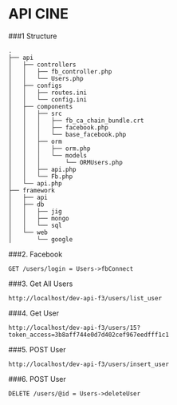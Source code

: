 # API CINE
###1 Structure

```
.
├── api
│   ├── controllers
│   │   ├── fb_controller.php
│   │   └── Users.php
│   ├── configs
│   │   ├── routes.ini
│   │   └── config.ini
│   ├── components
│   │   ├── src
│   │   │   ├── fb_ca_chain_bundle.crt
│   │   │   ├── facebook.php
│   │   │   └── base_facebook.php
│   │   ├── orm
│   │   │   ├── orm.php
│   │   │   └── models
│   │   │       └── ORMUsers.php
│   │   ├── api.php
│   │   └── Fb.php
│   └── api.php
├── framework
│   ├── api
│   ├── db
│   │   ├── jig
│   │   ├── mongo
│   │   └── sql
│   └── web
│       └── google

```
###2. Facebook
```
GET /users/login = Users->fbConnect
```

###3. Get All Users 
```
http://localhost/dev-api-f3/users/list_user
```
###4. Get User 
```
http://localhost/dev-api-f3/users/15?token_access=3b8aff744e0d7d402cef967eedfff1c1
```

###5. POST User 
```
http://localhost/dev-api-f3/users/insert_user 
```
###6. POST User 
```
DELETE /users/@id = Users->deleteUser
```
